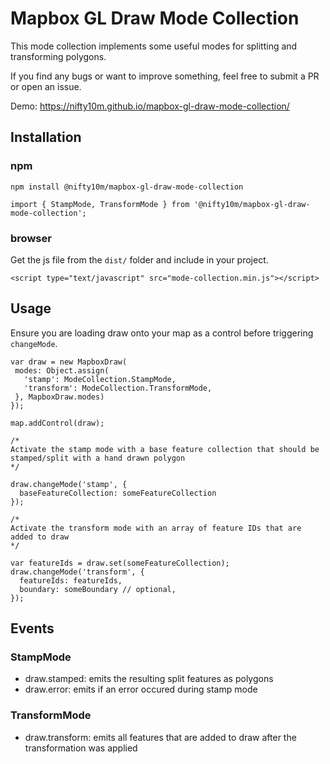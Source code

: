 Mapbox GL Draw Mode Collection
==========================

This mode collection implements some useful modes for splitting and transforming polygons.

If you find any bugs or want to improve something, feel free to submit a PR or open an issue.

Demo: https://nifty10m.github.io/mapbox-gl-draw-mode-collection/

Installation
------------

### npm

```
npm install @nifty10m/mapbox-gl-draw-mode-collection

import { StampMode, TransformMode } from '@nifty10m/mapbox-gl-draw-mode-collection';
```

### browser

Get the js file from the `dist/` folder and include in your project.

```
<script type="text/javascript" src="mode-collection.min.js"></script>
```

## Usage

Ensure you are loading draw onto your map as a control before triggering `changeMode`.

```
var draw = new MapboxDraw(
 modes: Object.assign(
   'stamp': ModeCollection.StampMode,
   'transform': ModeCollection.TransformMode,
 }, MapboxDraw.modes)
});

map.addControl(draw);

/*
Activate the stamp mode with a base feature collection that should be stamped/split with a hand drawn polygon
*/

draw.changeMode('stamp', {
  baseFeatureCollection: someFeatureCollection
});

/*
Activate the transform mode with an array of feature IDs that are added to draw
*/

var featureIds = draw.set(someFeatureCollection);
draw.changeMode('transform', {
  featureIds: featureIds,
  boundary: someBoundary // optional,
});
```

## Events

### StampMode

* draw.stamped: emits the resulting split features as polygons
* draw.error: emits if an error occured during stamp mode

### TransformMode

* draw.transform: emits all features that are added to draw after the transformation was applied
